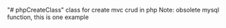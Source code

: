 "# phpCreateClass" 
class for create mvc crud in php
Note: obsolete mysql function, this is one example
